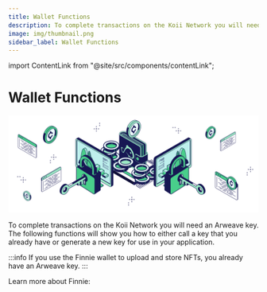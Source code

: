 ```yaml
---
title: Wallet Functions
description: To complete transactions on the Koii Network you will need an Arweave key.
image: img/thumbnail.png
sidebar_label: Wallet Functions
---
```


import ContentLink from "@site/src/components/contentLink";

# Wallet Functions
![Banner](../img/Wallet%20Functions.svg)

To complete transactions on the Koii Network you will need an Arweave key. The following functions will show you how to either call a key that you already have or generate a new key for use in your application.&#x20;

:::info
If you use the Finnie wallet to upload and store NFTs, you already have an Arweave key.
:::

Learn more about Finnie:

<ContentLink title="Welcome to Finnie" link="/quickstart/finnie-for-devs/welcome-to-finnie" iconType="copy" />

